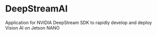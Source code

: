 # DeepStreamAI
Application for NVIDIA DeepStream SDK to rapidly develop and deploy Vision AI on Jetson NANO

